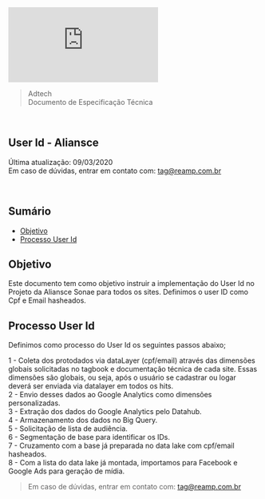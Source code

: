 ![Reamp](https://github.com/adtechReamp/client/blob/main/readme.md?raw=true)

> Adtech<br />
> Documento de Especificação Técnica

<br />

## User Id - Aliansce 
Última atualização: 09/03/2020 <br />
Em caso de dúvidas, entrar em contato com: [tag@reamp.com.br](tag@reamp.com.br)

<br />

## Sumário

- [Objetivo](#objetivo)
- [Processo User Id](#processo-user-id)

## Objetivo
Este documento tem como objetivo instruir a implementação do User Id no Projeto da Aliansce Sonae para todos os sites. Definimos o user ID como Cpf e Email hasheados.

## Processo User Id

Definimos como processo do User Id os seguintes passos abaixo;


1 - Coleta dos protodados via dataLayer (cpf/email) através das dimensões globais solicitadas no tagbook e documentação técnica de cada site. Essas dimensões são globais, 
ou seja, após o usuário se cadastrar ou logar deverá ser enviada via datalayer em todos os hits.<br />
2 - Envio desses dados ao Google Analytics como dimensões personalizadas.<br />
3 - Extração dos dados do Google Analytics pelo Datahub.<br />
4 - Armazenamento dos dados no Big Query.<br />
5 - Solicitação de lista de audiência.<br />
6 - Segmentação de base para identificar os IDs.<br />
7 - Cruzamento com a base já preparada no data lake com cpf/email hasheados.<br />
8 - Com a lista do data lake já montada, importamos para Facebook e Google Ads para geração de mídia.<br />



> Em caso de dúvidas, entrar em contato com: [tag@reamp.com.br](tag@reamp.com.br)

<br />

<script> document.querySelector('h1').style.display = 'none' </script>
